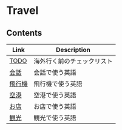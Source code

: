# Travel

## Contents

| Link                    | Description                |
| ----------------------- | -------------------------- |
| [TODO](todo.md)         | 海外行く前のチェックリスト |
| [会話](conversation.md) | 会話で使う英語             |
| [飛行機](airplain.md)   | 飛行機で使う英語           |
| [空港](airport.md)      | 空港で使う英語             |
| [お店](shop.md)         | お店で使う英語             |
| [観光](sightseeing.md)  | 観光で使う英語             |
